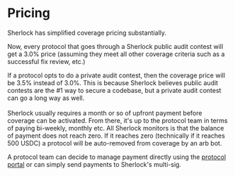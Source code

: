 # Pricing

Sherlock has simplified coverage pricing substantially.

Now, every protocol that goes through a Sherlock public audit contest will get a 3.0% price (assuming they meet all other coverage criteria such as a successful fix review, etc.)

If a protocol opts to do a private audit contest, then the coverage price will be 3.5% instead of 3.0%. This is because Sherlock believes public audit contests are the #1 way to secure a codebase, but a private audit contest can go a long way as well.\
\
Sherlock usually requires a month or so of upfront payment before coverage can be activated. From there, it's up to the protocol team in terms of paying bi-weekly, monthly etc. All Sherlock monitors is that the balance of payment does not reach zero. If it reaches zero (technically if it reaches 500 USDC) a protocol will be auto-removed from coverage by an arb bot.

A protocol team can decide to manage payment directly using the [protocol portal](https://app.sherlock.xyz/protocols/balance) or can simply send payments to Sherlock's multi-sig.
